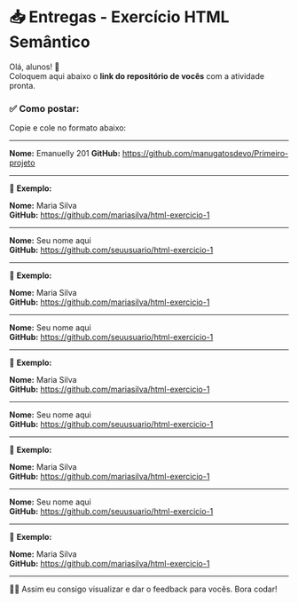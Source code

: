# 📥 Entregas - Exercício HTML Semântico

Olá, alunos! 👋  
Coloquem aqui abaixo o **link do repositório de vocês** com a atividade pronta.

### ✅ Como postar:

Copie e cole no formato abaixo:

---

**Nome:** Emanuelly 201
**GitHub:** https://github.com/manugatosdevo/Primeiro-projeto

---

📌 **Exemplo:**

**Nome:** Maria Silva  
**GitHub:** https://github.com/mariasilva/html-exercicio-1

---

**Nome:** Seu nome aqui  
**GitHub:** https://github.com/seuusuario/html-exercicio-1

---

📌 **Exemplo:**

**Nome:** Maria Silva  
**GitHub:** https://github.com/mariasilva/html-exercicio-1

---

**Nome:** Seu nome aqui  
**GitHub:** https://github.com/seuusuario/html-exercicio-1

---

📌 **Exemplo:**

**Nome:** Maria Silva  
**GitHub:** https://github.com/mariasilva/html-exercicio-1

---

**Nome:** Seu nome aqui  
**GitHub:** https://github.com/seuusuario/html-exercicio-1

---

📌 **Exemplo:**

**Nome:** Maria Silva  
**GitHub:** https://github.com/mariasilva/html-exercicio-1

---

**Nome:** Seu nome aqui  
**GitHub:** https://github.com/seuusuario/html-exercicio-1

---

📌 **Exemplo:**

**Nome:** Maria Silva  
**GitHub:** https://github.com/mariasilva/html-exercicio-1

---

🧑‍🏫 Assim eu consigo visualizar e dar o feedback para vocês. Bora codar!
